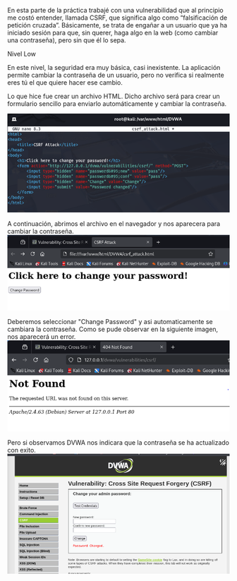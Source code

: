 En esta parte de la práctica trabajé con una vulnerabilidad que al principio me costó entender, llamada CSRF, que significa algo como “falsificación de petición cruzada”. Básicamente, se trata de engañar a un usuario que ya ha iniciado sesión para que, sin querer, haga algo en la web (como cambiar una contraseña), pero sin que él lo sepa.

Nivel Low

En este nivel, la seguridad era muy básica, casi inexistente. La aplicación permite cambiar la contraseña de un usuario, pero no verifica si realmente eres tú el que quiere hacer ese cambio.

Lo que hice fue crear un archivo HTML. Dicho archivo será para crear un formulario sencillo para enviarlo automáticamente y cambiar la contraseña.

![captura](../images/Captura5.png)

A continuación, abrimos el archivo en el navegador y nos aparecera para cambiar la contraseña.
![captura](../images/Captura6.png)

Deberemos seleccionar "Change Password" y asi automaticamente se cambiara la contraseña. Como se pude observar en la siguiente imagen, nos aparecerá un error.
![captura](../images/Captura7.png)

Pero si observamos DVWA nos indicara que la contraseña se ha actualizado con exito.
![captura](../images/Captura8.png)

